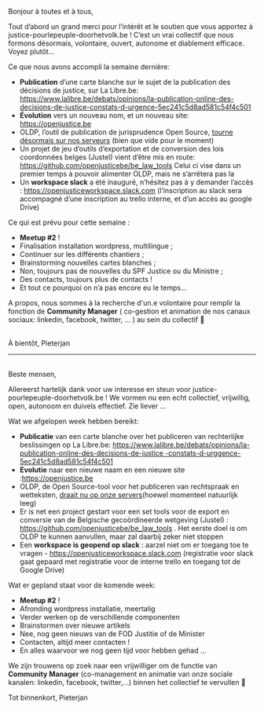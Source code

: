 Bonjour à toutes et à tous,

Tout d’abord un grand merci pour l’intérêt et le soutien que vous apportez à justice-pourlepeuple-doorhetvolk.be ! C’est un vrai collectif que nous formons désormais, volontaire, ouvert, autonome et diablement efficace. Voyez plutôt...

Ce que nous avons accompli la semaine dernière:

* **Publication** d’une carte blanche sur le sujet de la publication des décisions de justice, sur La Libre.be: <https://www.lalibre.be/debats/opinions/la-publication-online-des-decisions-de-justice-constats-d-urgence-5ec241c5d8ad581c54f4c501>
* **Évolution** vers un nouveau nom, et un nouveau site: <https://openjustice.be>
* OLDP, l’outil de publication de jurisprudence Open Source, [tourne désormais sur nos serveurs](https://oldp.openjustice.be/) (bien que vide pour le moment)
* Un projet de jeu d’outils d’exportation et de conversion des lois coordonnées belges (Justel) vient d’être mis en route: <https://github.com/openjusticebe/be_law_tools> Celui ci vise dans un premier temps à pouvoir alimenter OLDP, mais ne s’arrêtera pas la
* Un **workspace slack** a été inauguré, n’hésitez pas à y demander l’accès : <https://openjusticeworkspace.slack.com> (l’inscription au slack sera accompagné d’une inscription au trello interne, et d’un accès au google Drive)

Ce qui est prévu pour cette semaine :

* **Meetup #2** !
* Finalisation installation wordpress, multilingue ;
* Continuer sur les différents chantiers ;
* Brainstorming nouvelles cartes blanches ;
* Non, toujours pas de nouvelles du SPF Justice ou du Ministre ;
* Des contacts, toujours plus de contacts !
* Et tout ce pourquoi on n’a pas encore eu le temps...

A propos, nous sommes à la recherche d'un.e volontaire pour remplir la fonction de **Community Manager** ( co-gestion et animation de nos canaux sociaux: linkedin, facebook, twitter, … ) au sein du collectif 🚀

\
À bientôt, Pieterjan

- - -

\
Beste mensen,

Allereerst hartelijk dank voor uw interesse en steun voor justice-pourlepeuple-doorhetvolk.be ! We vormen nu een echt collectief, vrijwillig, open, autonoom en duivels effectief. Zie liever ...

Wat we afgelopen week hebben bereikt:

* **Publicatie** van een carte blanche over het publiceren van rechterlijke beslissingen op La Libre.be: [https://www.lalibre.be/debats/opinions/la-publication-online-des-decisions-de-justice -constats-d-urggence-5ec241c5d8ad581c54f4c501](https://www.lalibre.be/debats/opinions/la-publication-online-des-decisions-de-justice)
* **Evolutie** naar een nieuwe naam en een nieuwe site :<https://openjustice.be>
* OLDP, de Open Source-tool voor het publiceren van rechtspraak en wetteksten, [draait nu op onze servers](https://oldp.openjustice.be/)(hoewel momenteel natuurlijk leeg)
* Er is net een project gestart voor een set tools voor de export en conversie van de Belgische gecoördineerde wetgeving (Justel) : <https://github.com/openjusticebe/be_law_tools> . Het eerste doel is om OLDP te kunnen aanvullen, maar zal daarbij zeker niet stoppen
* Een **workspace is geopend op slack** : aarzel niet om er toegang toe te vragen - https://openjusticeworkspace.slack.com (registratie voor slack gaat gepaard met registratie voor de interne trello en toegang tot de Google Drive)

Wat er gepland staat voor de komende week:

* **Meetup #2** !
* Afronding wordpress installatie, meertalig
* Verder werken op de verschillende componenten
* Brainstormen over nieuwe artikels
* Nee, nog geen nieuws van de FOD Justitie of de Minister
* Contacten, altijd meer contacten !
* En alles waarvoor we nog geen tijd voor hebben gehad ...

We zijn trouwens op zoek naar een vrijwilliger om de functie van **Community Manager** (co-management en animatie van onze sociale kanalen: linkedin, facebook, twitter,…) binnen het collectief te vervullen 🚀

Tot binnenkort, Pieterjan
